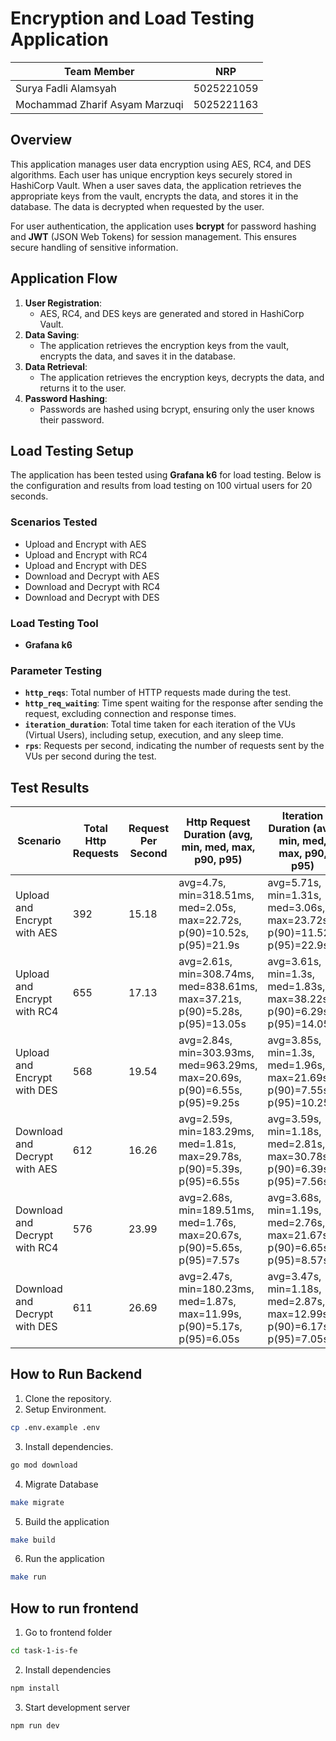 # Encryption and Load Testing Application

| Team Member                           | NRP         |
|---------------------------------------|-------------|
| Surya Fadli Alamsyah                 | 5025221059  |
| Mochammad Zharif Asyam Marzuqi       | 5025221163  |



## Overview

This application manages user data encryption using AES, RC4, and DES algorithms. Each user has unique encryption keys securely stored in HashiCorp Vault. When a user saves data, the application retrieves the appropriate keys from the vault, encrypts the data, and stores it in the database. The data is decrypted when requested by the user.

For user authentication, the application uses **bcrypt** for password hashing and **JWT** (JSON Web Tokens) for session management. This ensures secure handling of sensitive information.

## Application Flow

1. **User Registration**: 
    - AES, RC4, and DES keys are generated and stored in HashiCorp Vault.
2. **Data Saving**: 
    - The application retrieves the encryption keys from the vault, encrypts the data, and saves it in the database.
3. **Data Retrieval**: 
    - The application retrieves the encryption keys, decrypts the data, and returns it to the user.
4. **Password Hashing**: 
    - Passwords are hashed using bcrypt, ensuring only the user knows their password.

## Load Testing Setup

The application has been tested using **Grafana k6** for load testing. Below is the configuration and results from load testing on 100 virtual users for 20 seconds.

### Scenarios Tested
- Upload and Encrypt with AES
- Upload and Encrypt with RC4
- Upload and Encrypt with DES
- Download and Decrypt with AES
- Download and Decrypt with RC4
- Download and Decrypt with DES

### Load Testing Tool
- **Grafana k6**

### Parameter Testing
- **`http_reqs`**: Total number of HTTP requests made during the test.
- **`http_req_waiting`**: Time spent waiting for the response after sending the request, excluding connection and response times.
- **`iteration_duration`**: Total time taken for each iteration of the VUs (Virtual Users), including setup, execution, and any sleep time.
- **`rps`**: Requests per second, indicating the number of requests sent by the VUs per second during the test.

## Test Results

| Scenario                       | Total Http Requests | Request Per Second | Http Request Duration (avg, min, med, max, p90, p95) | Iteration Duration (avg, min, med, max, p90, p95)  |
|---------------------------------|---------------------|--------------------|-----------------------------------------------------|----------------------------------------------------|
| Upload and Encrypt with AES      | 392                 | 15.18              | avg=4.7s, min=318.51ms, med=2.05s, max=22.72s, p(90)=10.52s, p(95)=21.9s  | avg=5.71s, min=1.31s, med=3.06s, max=23.72s, p(90)=11.52s, p(95)=22.9s  |
| Upload and Encrypt with RC4      | 655                 | 17.13              | avg=2.61s, min=308.74ms, med=838.61ms, max=37.21s, p(90)=5.28s, p(95)=13.05s  | avg=3.61s, min=1.3s, med=1.83s, max=38.22s, p(90)=6.29s, p(95)=14.05s  |
| Upload and Encrypt with DES      | 568                 | 19.54              | avg=2.84s, min=303.93ms, med=963.29ms, max=20.69s, p(90)=6.55s, p(95)=9.25s   | avg=3.85s, min=1.3s, med=1.96s, max=21.69s, p(90)=7.55s, p(95)=10.25s  |
| Download and Decrypt with AES    | 612                 | 16.26              | avg=2.59s, min=183.29ms, med=1.81s, max=29.78s, p(90)=5.39s, p(95)=6.55s     | avg=3.59s, min=1.18s, med=2.81s, max=30.78s, p(90)=6.39s, p(95)=7.56s  |
| Download and Decrypt with RC4    | 576                 | 23.99              | avg=2.68s, min=189.51ms, med=1.76s, max=20.67s, p(90)=5.65s, p(95)=7.57s     | avg=3.68s, min=1.19s, med=2.76s, max=21.67s, p(90)=6.65s, p(95)=8.57s  |
| Download and Decrypt with DES    | 611                 | 26.69              | avg=2.47s, min=180.23ms, med=1.87s, max=11.99s, p(90)=5.17s, p(95)=6.05s     | avg=3.47s, min=1.18s, med=2.87s, max=12.99s, p(90)=6.17s, p(95)=7.05s  |

## How to Run Backend

1. Clone the repository.
2. Setup Environment.
```sh
cp .env.example .env
```
3. Install dependencies.
```sh
go mod download
```
4. Migrate Database
```sh
make migrate
```
5. Build the application
```sh
make build
```
6. Run the application
```sh
make run
```

## How to run frontend
1. Go to frontend folder
```sh
cd task-1-is-fe
```
2. Install dependencies
```sh
npm install
```
3. Start development server
```sh
npm run dev
```